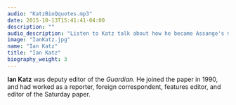 ```yaml
---
audio: "KatzBioQquotes.mp3"
date: 2015-10-13T15:41:41-04:00
description: ""
audio_description: "Listen to Katz talk about how he became Assange's main contact."
image: "IanKatz.jpg"
name: "Ian Katz"
title: "Ian Katz"
biography_weight: 3
---
```

**Ian Katz** was deputy editor of the *Guardian.* He joined 
the paper in 1990, and had worked as a reporter, foreign correspondent, features editor, 
and editor of the Saturday paper.
